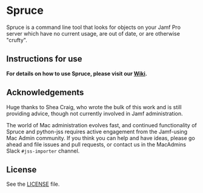 Spruce
======

Spruce is a command line tool that looks for objects on your Jamf Pro server which have no current usage, are out of date, or are otherwise "crufty".

Instructions for use
--------------------

**For details on how to use Spruce, please visit our [Wiki](https://github.com/jssimporter/Spruce/wiki).**


Acknowledgements
----------------

Huge thanks to Shea Craig, who wrote the bulk of this work and is still providing advice, though not currently involved in Jamf administration.

The world of Mac administration evolves fast, and continued functionality of Spruce and python-jss requires active engagement from the Jamf-using Mac Admin community. If you think you can help and have ideas, please go ahead and file issues and pull requests, or contact us in the MacAdmins Slack `#jss-importer` channel.


License
-------

See the [LICENSE](https://github.com/grahampugh/Spruce/blob/master/LICENSE.txt) file.
